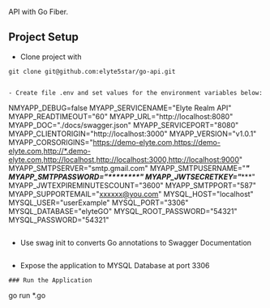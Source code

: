 API with Go Fiber.

## Project Setup

 - Clone project with

  ```
  git clone git@github.com:elyte5star/go-api.git
  ```
  ```

  - Create file .env and set values for the environment variables below:

  ```
NMYAPP_DEBUG=false
MYAPP_SERVICENAME="Elyte Realm API"
MYAPP_READTIMEOUT="60"
MYAPP_URL="http://localhost:8080"
MYAPP_DOC="./docs/swagger.json"
MYAPP_SERVICEPORT="8080"
MYAPP_CLIENTORIGIN="http://localhost:3000"
MYAPP_VERSION="v1.0.1"
MYAPP_CORSORIGINS="https://demo-elyte.com,https://demo-elyte.com,http://*.demo-elyte.com,http://localhost,http://localhost:3000,http://localhost:9000"
MYAPP_SMTPSERVER="smtp.gmail.com"
MYAPP_SMTPUSERNAME="*******"
MYAPP_SMTPPASSWORD="********"
MYAPP_JWTSECRETKEY="**********"
MYAPP_JWTEXPIREMINUTESCOUNT="3600"
MYAPP_SMTPPORT="587"
MYAPP_SUPPORTEMAIL="xxxxxx@you.com"
MYSQL_HOST="localhost"
MYSQL_USER="userExample"
MYSQL_PORT="3306"
MYSQL_DATABASE="elyteGO"
MYSQL_ROOT_PASSWORD="54321"
MYSQL_PASSWORD="54321"
  ```
  ```

- Use swag init to converts Go annotations to Swagger Documentation

```

```
- Expose the application to MYSQL Database at port 3306

```
### Run the Application
```
 go run *.go

 ```